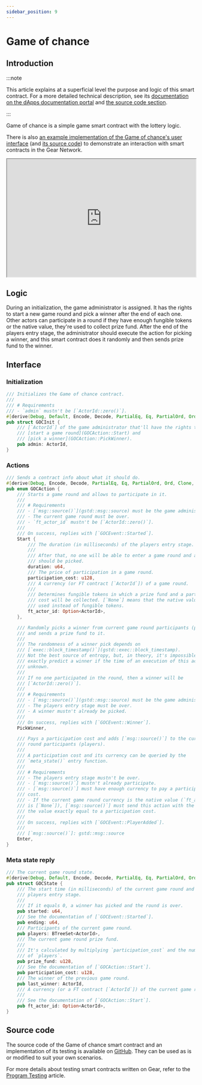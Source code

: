 ```yaml
---
sidebar_position: 9
---
```


# Game of chance

## Introduction

:::note

This article explains at a superficial level the purpose and logic of this smart contract. For a more detailed technical description, see its [documentation on the dApps documentation portal](https://dapps.gear.rs/game_of_chance) and [the source code section](#source-code).

:::

Game of chance is a simple game smart contract with the lottery logic.

There is also [an example implementation of the Game of chance's user interface](https://game-of-chance.gear-tech.io) (and [its source code](https://github.com/gear-tech/gear-js/tree/main/apps/game-of-chance)) to demonstrate an interaction with smart contracts in the Gear Network.

<iframe width="100%" height="315" src="https://www.youtube.com/embed/35StUMjbdFc" allow="fullscreen"></iframe>

## Logic

During an initialization, the game administrator is assigned. It has the rights to start a new game round and pick a winner after the end of each one. Other actors can participate in a round if they have enough fungible tokens or the native value, they're used to collect prize fund. After the end of the players entry stage, the administrator should execute the action for picking a winner, and this smart contract does it randomly and then sends prize fund to the winner.

## Interface

### Initialization

```rust
/// Initializes the Game of chance contract.
///
/// # Requirements
/// - `admin` mustn't be [`ActorId::zero()`].
#[derive(Debug, Default, Encode, Decode, PartialEq, Eq, PartialOrd, Ord, Clone, TypeInfo)]
pub struct GOCInit {
    /// [`ActorId`] of the game administrator that'll have the rights to
    /// [start a game round](GOCAction::Start) and
    /// [pick a winner](GOCAction::PickWinner).
    pub admin: ActorId,
}
```

### Actions

```rust
/// Sends a contract info about what it should do.
#[derive(Debug, Encode, Decode, PartialEq, Eq, PartialOrd, Ord, Clone, Copy, TypeInfo)]
pub enum GOCAction {
    /// Starts a game round and allows to participate in it.
    ///
    /// # Requirements
    /// - [`msg::source()`](gstd::msg::source) must be the game administrator.
    /// - The current game round must be over.
    /// - `ft_actor_id` mustn't be [`ActorId::zero()`].
    ///
    /// On success, replies with [`GOCEvent::Started`].
    Start {
        /// The duration (in milliseconds) of the players entry stage.
        ///
        /// After that, no one will be able to enter a game round and a winner
        /// should be picked.
        duration: u64,
        /// The price of participation in a game round.
        participation_cost: u128,
        /// A currency (or FT contract [`ActorId`]) of a game round.
        ///
        /// Determines fungible tokens in which a prize fund and a participation
        /// cost will be collected. [`None`] means that the native value will be
        /// used instead of fungible tokens.
        ft_actor_id: Option<ActorId>,
    },

    /// Randomly picks a winner from current game round participants (players)
    /// and sends a prize fund to it.
    ///
    /// The randomness of a winner pick depends on
    /// [`exec::block_timestamp()`](gstd::exec::block_timestamp).
    /// Not the best source of entropy, but, in theory, it's impossible to
    /// exactly predict a winner if the time of an execution of this action is
    /// unknown.
    ///
    /// If no one participated in the round, then a winner will be
    /// [`ActorId::zero()`].
    ///
    /// # Requirements
    /// - [`msg::source()`](gstd::msg::source) must be the game administrator.
    /// - The players entry stage must be over.
    /// - A winner mustn't already be picked.
    ///
    /// On success, replies with [`GOCEvent::Winner`].
    PickWinner,

    /// Pays a participation cost and adds [`msg::source()`] to the current game
    /// round participants (players).
    ///
    /// A participation cost and its currency can be queried by the
    /// `meta_state()` entry function.
    ///
    /// # Requirements
    /// - The players entry stage mustn't be over.
    /// - [`msg::source()`] mustn't already participate.
    /// - [`msg::source()`] must have enough currency to pay a participation
    /// cost.
    /// - If the current game round currency is the native value (`ft_actor_id`
    /// is [`None`]), [`msg::source()`] must send this action with the amount of
    /// the value exactly equal to a participation cost.
    ///
    /// On success, replies with [`GOCEvent::PlayerAdded`].
    ///
    /// [`msg::source()`]: gstd::msg::source
    Enter,
}
```

### Meta state reply

```rust
/// The current game round state.
#[derive(Debug, Default, Encode, Decode, PartialEq, Eq, PartialOrd, Ord, Clone, TypeInfo)]
pub struct GOCState {
    /// The start time (in milliseconds) of the current game round and the
    /// players entry stage.
    ///
    /// If it equals 0, a winner has picked and the round is over.
    pub started: u64,
    /// See the documentation of [`GOCEvent::Started`].
    pub ending: u64,
    /// Participants of the current game round.
    pub players: BTreeSet<ActorId>,
    /// The current game round prize fund.
    ///
    /// It's calculated by multiplying `participation_cost` and the number
    /// of `players`.
    pub prize_fund: u128,
    /// See the documentation of [`GOCAction::Start`].
    pub participation_cost: u128,
    /// The winner of the previous game round.
    pub last_winner: ActorId,
    /// A currency (or a FT contract [`ActorId`]) of the current game round.
    ///
    /// See the documentation of [`GOCAction::Start`].
    pub ft_actor_id: Option<ActorId>,
}
```

## Source code

The source code of the Game of chance smart contract and an implementation of its testing is available on [GitHub](https://github.com/gear-dapps/game-of-chance). They can be used as is or modified to suit your own scenarios.

For more details about testing smart contracts written on Gear, refer to the [Program Testing](/docs/developing-contracts/testing) article.
